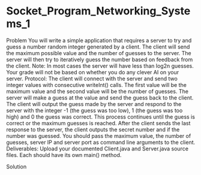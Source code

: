 # Socket_Program_Networking_Systems_1

Problem
	You will write a simple application that requires a server to try and guess a number random integer
	generated by a client. The client will send the maximum possible value and the number of guesses to
	the server. The server will then try to iteratively guess the number based on feedback from the client.
	Note: In most cases the server will have less than log2n guesses. Your grade will not be based on
	whether you do any clever AI on your server.
	Protocol:
	The client will connect with the server and send two integer values with consecutive writeInt() calls. The
	first value will be the maximum value and the second value will be the number of guesses. The server
	will make a guess at the value and send the guess back to the client. The client will output the guess
	made by the server and respond to the server with the integer -1 (the guess was too low), 1 (the guess
	was too high) and 0 the guess was correct. This process continues until the guess is correct or the
	maximum guesses is reached. After the client sends the last response to the server, the client outputs
	the secret number and if the number was guessed. You should pass the maximum value, the number of
	guesses, server IP and server port as command line arguments to the client.
	Deliverables:
	Upload your documented Client.java and Server.java source files. Each should have its own main()
	method.



Solution
